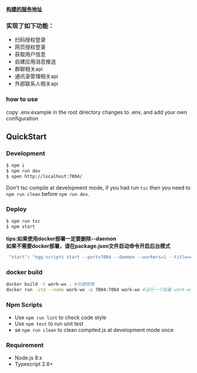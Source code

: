 **[构建的服务地址](https://work-wx.liubao.org.cn/)** 

### 实现了如下功能：
- 扫码授权登录
- 网页授权登录
- 获取用户信息
- 自建应用消息推送
- 群聊相关api
- 通讯录管理相关api
- 外部联系人相关api

### how to use
copy .env.example in the root directory changes to .env, and add your own configuration
## QuickStart

### Development

```bash
$ npm i
$ npm run dev
$ open http://localhost:7004/
```

Don't tsc compile at development mode, if you had run `tsc` then you need to `npm run clean` before `npm run dev`.

### Deploy

```bash
$ npm run tsc
$ npm start
```
<b>tips:如果使用docker部署一定要删除--daemon  
如果不需要docker部署，请在package.json文件启动命令开启后台模式</b>
```bash
 "start": "egg-scripts start --port=7004 --daemon --workers=1 --title=egg-server-work-wx"
```
### docker build
```bash
docker build -t work-wx . #创建镜像
docker run -itd --name work-wx -p 7004:7004 work-wx #运行一个容器 work-wx也可换成上面创建的镜像id
```

### Npm Scripts

- Use `npm run lint` to check code style
- Use `npm test` to run unit test
- se `npm run clean` to clean compiled js at development mode once

### Requirement

- Node.js 8.x
- Typescript 2.8+
